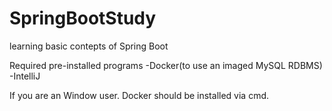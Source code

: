 # SpringBootStudy
learning basic contepts of Spring Boot

Required pre-installed programs
-Docker(to use an imaged MySQL RDBMS)
-IntelliJ

If you are an Window user.
Docker should be installed via cmd.
